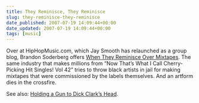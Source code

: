 ```yaml
---
title: They Reminisce, They Reminisce
slug: they-reminisce-they-reminisce
date_published: 2007-07-19 14:09:44+00:00
date_updated: 2007-07-19 14:09:44+00:00
tags: [music]
---
```

Over at HipHopMusic.com, which Jay Smooth has relaunched as a group blog, Brandon Soderberg offers [When They Reminisce Over Mixtapes](http://www.hiphopmusic.com/2007/07/when_they_reminisce_over_mixta.html). The same industry that makes millions from “Now That’s What I Call Cherry-Picking Hit Singles! Vol 42” tries to throw black artists in jail for making mixtapes that were commissioned by the labels themselves. And an artform dies in the crossfire.

See also: [Holding a Gun to Dick Clark’s Head](/2007/02/20/dick_clark_gun/).
